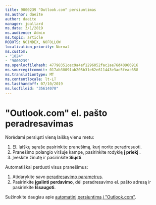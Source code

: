 ```yaml
---
title: 9000239 "Outlook.com" persiuntimas
ms.author: daeite
author: daeite
manager: joallard
ms.date: 3/1/2019
ms.audience: Admin
ms.topic: article
ROBOTS: NOINDEX, NOFOLLOW
localization_priority: Normal
ms.custom:
- "1824"
- "9000239"
ms.openlocfilehash: 47798351cec9a4ef1296052fac1ae76d40966916
ms.sourcegitcommit: 017ab30091ab205b31e62e611443e3ac5feac658
ms.translationtype: MT
ms.contentlocale: lt-LT
ms.lasthandoff: 07/10/2019
ms.locfileid: "35614070"
---
```

# <a name="forwarding-email-in-outlookcom"></a>"Outlook.com" el. pašto peradresavimas

Norėdami persiųsti vieną laišką vienu metu:

1. El. laiškų sąraše pasirinkite pranešimą, kurį norite peradresuoti.
2. Pranešimo polangio viršuje kampe, pasirinkite rodyklę **į priekį** .
3. Įveskite žinutę ir pasirinkite **Siųsti**.

Automatiškai perduoti visus pranešimus:

1. Atidarykite savo [peradresavimo parametrus](https://outlook.live.com/mail/options/mail/forwarding/forwardingOption).
2. Pasirinkite **įgalinti perdavimo**, dėl peradresavimo el. pašto adresą ir pasirinkite **Išsaugoti**.

Sužinokite daugiau apie [automatinį persiuntimą į "Outlook.com"](https://support.office.com/article/6246987c-6c8f-4144-b255-14fc07007dad?wt.mc_id=Office_Outlook_com_Alchemy).